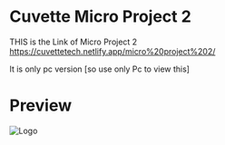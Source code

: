 
# Cuvette Micro Project 2

THIS is the Link of Micro Project 2 https://cuvettetech.netlify.app/micro%20project%202/

It is only pc version [so use only Pc to view this] 
# Preview
![Logo](https://github.com/AJIT-KUMAR-PANDIT/Cuvette-Tech/blob/main/Micro%20Project%202/resources/img/Micro%20Project%202.gif?raw=true)

